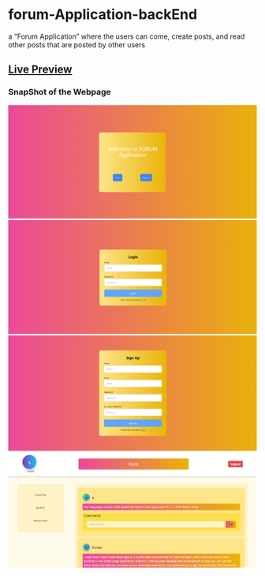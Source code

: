 # forum-Application-backEnd
a “Forum Application” where the users can come, create posts, and read other posts that are posted by other users

## [Live Preview](https://forum-application.netlify.app/)

### SnapShot of the Webpage

![StreetStyle](./Image/img1.PNG)
![StreetStyle](./Image/img2.PNG)
![StreetStyle](./Image/img3.PNG)
![StreetStyle](./Image/img4.PNG)